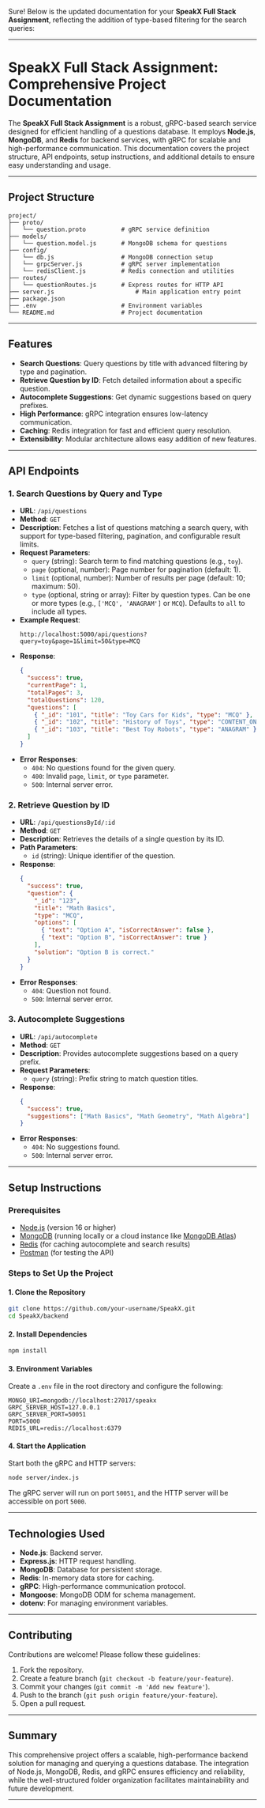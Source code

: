 Sure! Below is the updated documentation for your **SpeakX Full Stack Assignment**, reflecting the addition of type-based filtering for the search queries:

---

# SpeakX Full Stack Assignment: Comprehensive Project Documentation

The **SpeakX Full Stack Assignment** is a robust, gRPC-based search service designed for efficient handling of a questions database. It employs **Node.js**, **MongoDB**, and **Redis** for backend services, with gRPC for scalable and high-performance communication. This documentation covers the project structure, API endpoints, setup instructions, and additional details to ensure easy understanding and usage.

---

## Project Structure

```plaintext
project/
├── proto/
│   └── question.proto          # gRPC service definition
├── models/
│   └── question.model.js       # MongoDB schema for questions
├── config/
│   └── db.js                   # MongoDB connection setup
│   └── grpcServer.js           # gRPC server implementation
│   └── redisClient.js          # Redis connection and utilities
├── routes/
│   └── questionRoutes.js       # Express routes for HTTP API
├── server.js                       # Main application entry point             
├── package.json
├── .env                        # Environment variables
└── README.md                   # Project documentation
```

---

## Features

- **Search Questions**: Query questions by title with advanced filtering by type and pagination.
- **Retrieve Question by ID**: Fetch detailed information about a specific question.
- **Autocomplete Suggestions**: Get dynamic suggestions based on query prefixes.
- **High Performance**: gRPC integration ensures low-latency communication.
- **Caching**: Redis integration for fast and efficient query resolution.
- **Extensibility**: Modular architecture allows easy addition of new features.

---

## API Endpoints

### 1. Search Questions by Query and Type
- **URL**: `/api/questions`
- **Method**: `GET`
- **Description**: Fetches a list of questions matching a search query, with support for type-based filtering, pagination, and configurable result limits.
- **Request Parameters**:
  - `query` (string): Search term to find matching questions (e.g., `toy`).
  - `page` (optional, number): Page number for pagination (default: 1).
  - `limit` (optional, number): Number of results per page (default: 10; maximum: 50).
  - `type` (optional, string or array): Filter by question types. Can be one or more types (e.g., `['MCQ', 'ANAGRAM']` or `MCQ`). Defaults to `all` to include all types.
- **Example Request**:
  ```plaintext
  http://localhost:5000/api/questions?query=toy&page=1&limit=50&type=MCQ
  ```
- **Response**:
  ```json
  {
    "success": true,
    "currentPage": 1,
    "totalPages": 3,
    "totalQuestions": 120,
    "questions": [
      { "_id": "101", "title": "Toy Cars for Kids", "type": "MCQ" },
      { "_id": "102", "title": "History of Toys", "type": "CONTENT_ONLY" },
      { "_id": "103", "title": "Best Toy Robots", "type": "ANAGRAM" }
    ]
  }
  ```
- **Error Responses**:
  - `404`: No questions found for the given query.
  - `400`: Invalid `page`, `limit`, or `type` parameter.
  - `500`: Internal server error.

### 2. Retrieve Question by ID
- **URL**: `/api/questionsById/:id`
- **Method**: `GET`
- **Description**: Retrieves the details of a single question by its ID.
- **Path Parameters**:
  - `id` (string): Unique identifier of the question.
- **Response**:
  ```json
  {
    "success": true,
    "question": {
      "_id": "123",
      "title": "Math Basics",
      "type": "MCQ",
      "options": [
        { "text": "Option A", "isCorrectAnswer": false },
        { "text": "Option B", "isCorrectAnswer": true }
      ],
      "solution": "Option B is correct."
    }
  }
  ```
- **Error Responses**:
  - `404`: Question not found.
  - `500`: Internal server error.

### 3. Autocomplete Suggestions
- **URL**: `/api/autocomplete`
- **Method**: `GET`
- **Description**: Provides autocomplete suggestions based on a query prefix.
- **Request Parameters**:
  - `query` (string): Prefix string to match question titles.
- **Response**:
  ```json
  {
    "success": true,
    "suggestions": ["Math Basics", "Math Geometry", "Math Algebra"]
  }
  ```
- **Error Responses**:
  - `404`: No suggestions found.
  - `500`: Internal server error.

---

## Setup Instructions

### Prerequisites

- [Node.js](https://nodejs.org/en/) (version 16 or higher)
- [MongoDB](https://www.mongodb.com/try/download/community) (running locally or a cloud instance like [MongoDB Atlas](https://www.mongodb.com/cloud/atlas))
- [Redis](https://redis.io/) (for caching autocomplete and search results)
- [Postman](https://www.postman.com/downloads/) (for testing the API)

### Steps to Set Up the Project

#### 1. Clone the Repository
```bash
git clone https://github.com/your-username/SpeakX.git
cd SpeakX/backend
```

#### 2. Install Dependencies
```bash
npm install
```

#### 3. Environment Variables
Create a `.env` file in the root directory and configure the following:
```plaintext
MONGO_URI=mongodb://localhost:27017/speakx
GRPC_SERVER_HOST=127.0.0.1
GRPC_SERVER_PORT=50051
PORT=5000
REDIS_URL=redis://localhost:6379
```

#### 4. Start the Application
Start both the gRPC and HTTP servers:
```bash
node server/index.js
```
The gRPC server will run on port `50051`, and the HTTP server will be accessible on port `5000`.

---

## Technologies Used

- **Node.js**: Backend server.
- **Express.js**: HTTP request handling.
- **MongoDB**: Database for persistent storage.
- **Redis**: In-memory data store for caching.
- **gRPC**: High-performance communication protocol.
- **Mongoose**: MongoDB ODM for schema management.
- **dotenv**: For managing environment variables.

---

## Contributing

Contributions are welcome! Please follow these guidelines:

1. Fork the repository.
2. Create a feature branch (`git checkout -b feature/your-feature`).
3. Commit your changes (`git commit -m 'Add new feature'`).
4. Push to the branch (`git push origin feature/your-feature`).
5. Open a pull request.

---

## Summary

This comprehensive project offers a scalable, high-performance backend solution for managing and querying a questions database. The integration of Node.js, MongoDB, Redis, and gRPC ensures efficiency and reliability, while the well-structured folder organization facilitates maintainability and future development.

--- 